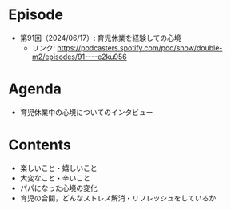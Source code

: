 # Episode

- 第91回（2024/06/17）: 育児休業を経験しての心境
  - リンク: https://podcasters.spotify.com/pod/show/double-m2/episodes/91----e2ku956

# Agenda

- 育児休業中の心境についてのインタビュー

# Contents

- 楽しいこと・嬉しいこと
- 大変なこと・辛いこと
- パパになった心境の変化
- 育児の合間，どんなストレス解消・リフレッシュをしているか
